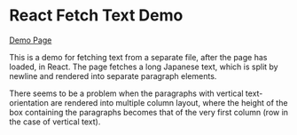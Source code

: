 # React Fetch Text Demo

[Demo Page](https://liamst19.github.io/react-fetch-text/)

This is a demo for fetching text from a separate file, after the page has loaded, in React. The page fetches a long Japanese text, which is split by newline and rendered into separate paragraph elements.

There seems to be a problem when the paragraphs with vertical text-orientation are rendered into multiple column layout, where the height of the box containing the paragraphs becomes that of the very first column (row in the case of vertical text).
